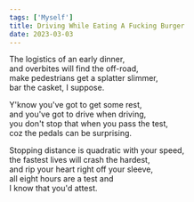 ```yaml
---  
tags: ['Myself']
title: Driving While Eating A Fucking Burger
date: 2023-03-03
---
```


The logistics of an early dinner,  
and overbites will find the off-road,  
make pedestrians get a splatter slimmer,  
bar the casket, I suppose.

Y'know you've got to get some rest,  
and you've got to drive when driving,  
you don't stop that when you pass the test,  
coz the pedals can be surprising.

Stopping distance is quadratic with your speed,  
the fastest lives will crash the hardest,  
and rip your heart right off your sleeve,  
all eight hours are a test and  
I know that you'd attest.
